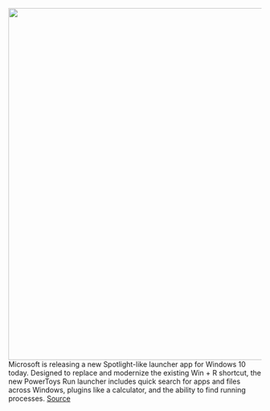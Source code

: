 <img src='https://cdn.vox-cdn.com/thumbor/MkCJ-spsF6PqP11FE8wFmsgh17s=/0x0:967x532/1200x800/filters:focal(407x189:561x343)/cdn.vox-cdn.com/uploads/chorus_image/image/66815976/zV54Lfn.0.png' width='700px' /><br/>
Microsoft is releasing a new Spotlight-like launcher app for Windows 10 today. Designed to replace and modernize the existing Win + R shortcut, the new PowerToys Run launcher includes quick search for apps and files across Windows, plugins like a calculator, and the ability to find running processes.
<a href='https://www.theverge.com/2020/5/19/21262060/microsoft-windows-10-launcher-powertoy-spotlight-alfred-download-build'> Source <a/>
